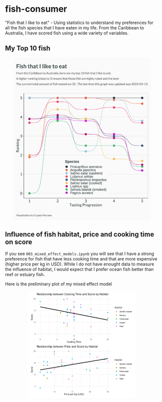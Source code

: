 # fish-consumer
"Fish that I like to eat" - Using statistics to understand my preferences for all the fish species that I have eaten in my life. From the Caribbean to Australia, I have scored fish using a wide variety of variables. 

## My Top 10 fish
<p align="center">
<img src="outputs/fish_that_i_like_to_eat_page_1.png" width='450'/>
</p>

## Influence of fish habitat, price and cooking time on score
If you see `003_mixed_effect_models.ipynb` you will see that I have a strong preference for fish that have less cooking time and that are more expensive (higher price per kg in USD). While I do not have enought data to measure the influence of habitat, I would expect that I prefer ocean fish better than reef or estuary fish. 

Here is the preliminary plot of my mixed effect model
<p align="center">
<img src="outputs/preliminary_cook_price_graph.png" width='350'/>
</p>